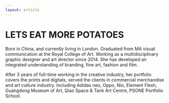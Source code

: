 ```yaml
---
layout: article
---
```


# LETS EAT MORE POTATOES

Born in China, and currently living in London. Graduated from MA visual communication at the Royal College of Art. Working as a multidisciplinary graphic designer and art director since 2014. She has developed an integrated understanding of branding, fine art, fashion and film.

After 3 years of full-time working in the creative industry, her portfolio covers the prints and digitals, served the clients in commercial merchandise and art culture industry. Including Adidas neo, Oppo, Nio, Element Flesh, Guangdong Museum of Art, Qiao Space & Tank Art Centre, PSONE Portfolio School.
